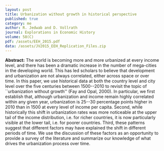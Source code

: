 ```yaml
---
layout: post
title: Urbanization without growth in historical perspective
published: true
category: me
author: R. Jedwab and D. Vollrath
journal: Explorations in Economic History
volume: 58(C)
pdf: /assets/EEH_2015.pdf
data: /assets/JV2015_EEH_Replication_Files.zip
---
```


**Abstract:** The world is becoming more and more urbanized at every income level, and there has been a dramatic increase in the number of mega-cities in the developing world. This has led scholars to believe that development and urbanization are not always correlated, either across space or over time. In this paper, we use historical data at both the country level and city level over the five centuries between 1500--2010 to revisit the topic of ``urbanization without growth'' (Fay and Opal, 2000). In particular, we first establish that, although urbanization and income remain highly correlated within any given year, urbanization is 25--30 percentage points higher in 2010 than in 1500 at every level of income per capita. Second, while historically this shift in urbanization rates was more noticeable at the upper tail of the income distribution, i.e. for richer countries, it is now particularly visible at the lower tail, i.e. for poorer countries. Third, these patterns suggest that different factors may have explained the shift in different periods of time. We use the discussion of these factors as an opportunity to provide a survey of the literature and summarize our knowledge of what drives the urbanization process over time.